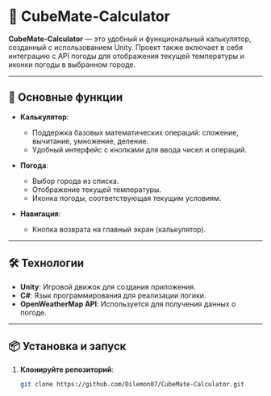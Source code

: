 # 🧮 CubeMate-Calculator

**CubeMate-Calculator** — это удобный и функциональный калькулятор, созданный с использованием Unity. Проект также включает в себя интеграцию с API погоды для отображения текущей температуры и иконки погоды в выбранном городе.

---

## 🚀 Основные функции

- **Калькулятор**:
  - Поддержка базовых математических операций: сложение, вычитание, умножение, деление.
  - Удобный интерфейс с кнопками для ввода чисел и операций.

- **Погода**:
  - Выбор города из списка.
  - Отображение текущей температуры.
  - Иконка погоды, соответствующая текущим условиям.

- **Навигация**:
  - Кнопка возврата на главный экран (калькулятор).

---

## 🛠️ Технологии

- **Unity**: Игровой движок для создания приложения.
- **C#**: Язык программирования для реализации логики.
- **OpenWeatherMap API**: Используется для получения данных о погоде.

---

## 📦 Установка и запуск

1. **Клонируйте репозиторий**:
   ```bash
   git clone https://github.com/Dilemon07/CubeMate-Calculator.git
